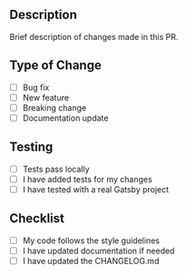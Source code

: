 ## Description
Brief description of changes made in this PR.

## Type of Change
- [ ] Bug fix
- [ ] New feature  
- [ ] Breaking change
- [ ] Documentation update

## Testing
- [ ] Tests pass locally
- [ ] I have added tests for my changes
- [ ] I have tested with a real Gatsby project

## Checklist
- [ ] My code follows the style guidelines
- [ ] I have updated documentation if needed
- [ ] I have updated the CHANGELOG.md